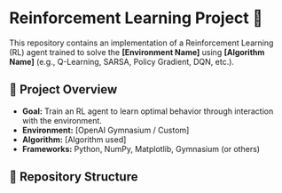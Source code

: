 # Reinforcement Learning Project 🚀

This repository contains an implementation of a Reinforcement Learning (RL) agent trained to solve the **[Environment Name]** using **[Algorithm Name]** (e.g., Q-Learning, SARSA, Policy Gradient, DQN, etc.).

## 📌 Project Overview

- **Goal:** Train an RL agent to learn optimal behavior through interaction with the environment.
- **Environment:** [OpenAI Gymnasium / Custom]
- **Algorithm:** [Algorithm used]
- **Frameworks:** Python, NumPy, Matplotlib, Gymnasium (or others)

## 📂 Repository Structure

